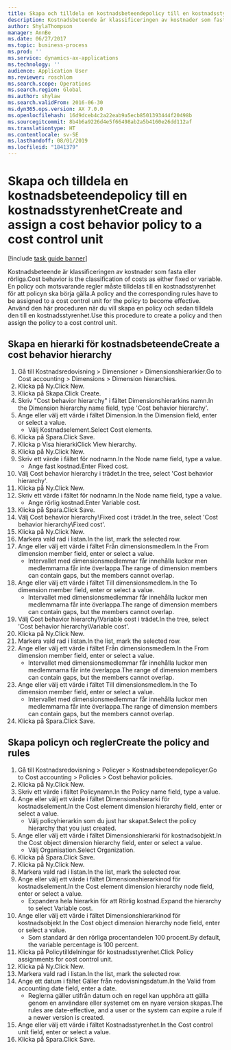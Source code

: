 ```yaml
---
title: Skapa och tilldela en kostnadsbeteendepolicy till en kostnadsstyrenhet
description: Kostnadsbeteende är klassificeringen av kostnader som fasta eller rörliga.
author: ShylaThompson
manager: AnnBe
ms.date: 06/27/2017
ms.topic: business-process
ms.prod: ''
ms.service: dynamics-ax-applications
ms.technology: ''
audience: Application User
ms.reviewer: roschlom
ms.search.scope: Operations
ms.search.region: Global
ms.author: shylaw
ms.search.validFrom: 2016-06-30
ms.dyn365.ops.version: AX 7.0.0
ms.openlocfilehash: 16d9dceb4c2a22eab9a5ecb8501393444f20498b
ms.sourcegitcommit: 8b4b6a9226d4e5f66498ab2a5b4160e26dd112af
ms.translationtype: HT
ms.contentlocale: sv-SE
ms.lasthandoff: 08/01/2019
ms.locfileid: "1841379"
---
```

# <a name="create-and-assign-a-cost-behavior-policy-to-a-cost-control-unit"></a><span data-ttu-id="2095c-103">Skapa och tilldela en kostnadsbeteendepolicy till en kostnadsstyrenhet</span><span class="sxs-lookup"><span data-stu-id="2095c-103">Create and assign a cost behavior policy to a cost control unit</span></span>

[!include [task guide banner](../../includes/task-guide-banner.md)]

<span data-ttu-id="2095c-104">Kostnadsbeteende är klassificeringen av kostnader som fasta eller rörliga.</span><span class="sxs-lookup"><span data-stu-id="2095c-104">Cost behavior is the classification of costs as either fixed or variable.</span></span> <span data-ttu-id="2095c-105">En policy och motsvarande regler måste tilldelas till en kostnadsstyrenhet för att policyn ska börja gälla.</span><span class="sxs-lookup"><span data-stu-id="2095c-105">A policy and the corresponding rules have to be assigned to a cost control unit for the policy to become effective.</span></span> <span data-ttu-id="2095c-106">Använd den här proceduren när du vill skapa en policy och sedan tilldela den till en kostnadsstyrenhet.</span><span class="sxs-lookup"><span data-stu-id="2095c-106">Use this procedure to create a policy and then assign the policy to a cost control unit.</span></span>


## <a name="create-a-cost-behavior-hierarchy"></a><span data-ttu-id="2095c-107">Skapa en hierarki för kostnadsbeteende</span><span class="sxs-lookup"><span data-stu-id="2095c-107">Create a cost behavior hierarchy</span></span>
1. <span data-ttu-id="2095c-108">Gå till Kostnadsredovisning > Dimensioner > Dimensionshierarkier.</span><span class="sxs-lookup"><span data-stu-id="2095c-108">Go to Cost accounting > Dimensions > Dimension hierarchies.</span></span>
2. <span data-ttu-id="2095c-109">Klicka på Ny.</span><span class="sxs-lookup"><span data-stu-id="2095c-109">Click New.</span></span>
3. <span data-ttu-id="2095c-110">Klicka på Skapa.</span><span class="sxs-lookup"><span data-stu-id="2095c-110">Click Create.</span></span>
4. <span data-ttu-id="2095c-111">Skriv "Cost behavior hierarchy" i fältet Dimensionshierarkins namn.</span><span class="sxs-lookup"><span data-stu-id="2095c-111">In the Dimension hierarchy name field, type 'Cost behavior hierarchy'.</span></span>
5. <span data-ttu-id="2095c-112">Ange eller välj ett värde i fältet Dimension.</span><span class="sxs-lookup"><span data-stu-id="2095c-112">In the Dimension field, enter or select a value.</span></span>
    * <span data-ttu-id="2095c-113">Välj Kostnadselement.</span><span class="sxs-lookup"><span data-stu-id="2095c-113">Select Cost elements.</span></span>  
6. <span data-ttu-id="2095c-114">Klicka på Spara.</span><span class="sxs-lookup"><span data-stu-id="2095c-114">Click Save.</span></span>
7. <span data-ttu-id="2095c-115">Klicka p Visa hierarki</span><span class="sxs-lookup"><span data-stu-id="2095c-115">Click View hierarchy.</span></span>
8. <span data-ttu-id="2095c-116">Klicka på Ny.</span><span class="sxs-lookup"><span data-stu-id="2095c-116">Click New.</span></span>
9. <span data-ttu-id="2095c-117">Skriv ett värde i fältet för nodnamn.</span><span class="sxs-lookup"><span data-stu-id="2095c-117">In the Node name field, type a value.</span></span>
    * <span data-ttu-id="2095c-118">Ange fast kostnad.</span><span class="sxs-lookup"><span data-stu-id="2095c-118">Enter Fixed cost.</span></span>  
10. <span data-ttu-id="2095c-119">Välj Cost behavior hierarchy i trädet.</span><span class="sxs-lookup"><span data-stu-id="2095c-119">In the tree, select 'Cost behavior hierarchy'.</span></span>
11. <span data-ttu-id="2095c-120">Klicka på Ny.</span><span class="sxs-lookup"><span data-stu-id="2095c-120">Click New.</span></span>
12. <span data-ttu-id="2095c-121">Skriv ett värde i fältet för nodnamn.</span><span class="sxs-lookup"><span data-stu-id="2095c-121">In the Node name field, type a value.</span></span>
    * <span data-ttu-id="2095c-122">Ange rörlig kostnad.</span><span class="sxs-lookup"><span data-stu-id="2095c-122">Enter Variable cost.</span></span>  
13. <span data-ttu-id="2095c-123">Klicka på Spara.</span><span class="sxs-lookup"><span data-stu-id="2095c-123">Click Save.</span></span>
14. <span data-ttu-id="2095c-124">Välj Cost behavior hierarchy\Fixed cost i trädet.</span><span class="sxs-lookup"><span data-stu-id="2095c-124">In the tree, select 'Cost behavior hierarchy\Fixed cost'.</span></span>
15. <span data-ttu-id="2095c-125">Klicka på Ny.</span><span class="sxs-lookup"><span data-stu-id="2095c-125">Click New.</span></span>
16. <span data-ttu-id="2095c-126">Markera vald rad i listan.</span><span class="sxs-lookup"><span data-stu-id="2095c-126">In the list, mark the selected row.</span></span>
17. <span data-ttu-id="2095c-127">Ange eller välj ett värde i fältet Från dimensionsmedlem.</span><span class="sxs-lookup"><span data-stu-id="2095c-127">In the From dimension member field, enter or select a value.</span></span>
    * <span data-ttu-id="2095c-128">Intervallet med dimensionsmedlemmar får innehålla luckor men medlemmarna får inte överlappa.</span><span class="sxs-lookup"><span data-stu-id="2095c-128">The range of dimension members can contain gaps, but the members cannot overlap.</span></span>  
18. <span data-ttu-id="2095c-129">Ange eller välj ett värde i fältet Till dimensionsmedlem.</span><span class="sxs-lookup"><span data-stu-id="2095c-129">In the To dimension member field, enter or select a value.</span></span>
    * <span data-ttu-id="2095c-130">Intervallet med dimensionsmedlemmar får innehålla luckor men medlemmarna får inte överlappa.</span><span class="sxs-lookup"><span data-stu-id="2095c-130">The range of dimension members can contain gaps, but the members cannot overlap.</span></span>  
19. <span data-ttu-id="2095c-131">Välj Cost behavior hierarchy\Variable cost i trädet.</span><span class="sxs-lookup"><span data-stu-id="2095c-131">In the tree, select 'Cost behavior hierarchy\Variable cost'.</span></span>
20. <span data-ttu-id="2095c-132">Klicka på Ny.</span><span class="sxs-lookup"><span data-stu-id="2095c-132">Click New.</span></span>
21. <span data-ttu-id="2095c-133">Markera vald rad i listan.</span><span class="sxs-lookup"><span data-stu-id="2095c-133">In the list, mark the selected row.</span></span>
22. <span data-ttu-id="2095c-134">Ange eller välj ett värde i fältet Från dimensionsmedlem.</span><span class="sxs-lookup"><span data-stu-id="2095c-134">In the From dimension member field, enter or select a value.</span></span>
    * <span data-ttu-id="2095c-135">Intervallet med dimensionsmedlemmar får innehålla luckor men medlemmarna får inte överlappa.</span><span class="sxs-lookup"><span data-stu-id="2095c-135">The range of dimension members can contain gaps, but the members cannot overlap.</span></span>  
23. <span data-ttu-id="2095c-136">Ange eller välj ett värde i fältet Till dimensionsmedlem.</span><span class="sxs-lookup"><span data-stu-id="2095c-136">In the To dimension member field, enter or select a value.</span></span>
    * <span data-ttu-id="2095c-137">Intervallet med dimensionsmedlemmar får innehålla luckor men medlemmarna får inte överlappa.</span><span class="sxs-lookup"><span data-stu-id="2095c-137">The range of dimension members can contain gaps, but the members cannot overlap.</span></span>  
24. <span data-ttu-id="2095c-138">Klicka på Spara.</span><span class="sxs-lookup"><span data-stu-id="2095c-138">Click Save.</span></span>

## <a name="create-the-policy-and-rules"></a><span data-ttu-id="2095c-139">Skapa policyn och regler</span><span class="sxs-lookup"><span data-stu-id="2095c-139">Create the policy and rules</span></span>
1. <span data-ttu-id="2095c-140">Gå till Kostnadsredovisning > Policyer > Kostnadsbeteendepolicyer.</span><span class="sxs-lookup"><span data-stu-id="2095c-140">Go to Cost accounting > Policies > Cost behavior policies.</span></span>
2. <span data-ttu-id="2095c-141">Klicka på Ny.</span><span class="sxs-lookup"><span data-stu-id="2095c-141">Click New.</span></span>
3. <span data-ttu-id="2095c-142">Skriv ett värde i fältet Policynamn.</span><span class="sxs-lookup"><span data-stu-id="2095c-142">In the Policy name field, type a value.</span></span>
4. <span data-ttu-id="2095c-143">Ange eller välj ett värde i fältet Dimensionshierarki för kostnadselement.</span><span class="sxs-lookup"><span data-stu-id="2095c-143">In the Cost element dimension hierarchy field, enter or select a value.</span></span>
    * <span data-ttu-id="2095c-144">Välj policyhierarkin som du just har skapat.</span><span class="sxs-lookup"><span data-stu-id="2095c-144">Select the policy hierarchy that you just created.</span></span>  
5. <span data-ttu-id="2095c-145">Ange eller välj ett värde i fältet Dimensionshierarki för kostnadsobjekt.</span><span class="sxs-lookup"><span data-stu-id="2095c-145">In the Cost object dimension hierarchy field, enter or select a value.</span></span>
    * <span data-ttu-id="2095c-146">Välj Organisation.</span><span class="sxs-lookup"><span data-stu-id="2095c-146">Select Organization.</span></span>  
6. <span data-ttu-id="2095c-147">Klicka på Spara.</span><span class="sxs-lookup"><span data-stu-id="2095c-147">Click Save.</span></span>
7. <span data-ttu-id="2095c-148">Klicka på Ny.</span><span class="sxs-lookup"><span data-stu-id="2095c-148">Click New.</span></span>
8. <span data-ttu-id="2095c-149">Markera vald rad i listan.</span><span class="sxs-lookup"><span data-stu-id="2095c-149">In the list, mark the selected row.</span></span>
9. <span data-ttu-id="2095c-150">Ange eller välj ett värde i fältet Dimensionshierarkinod för kostnadselement.</span><span class="sxs-lookup"><span data-stu-id="2095c-150">In the Cost element dimension hierarchy node field, enter or select a value.</span></span>
    * <span data-ttu-id="2095c-151">Expandera hela hierarkin för att Rörlig kostnad.</span><span class="sxs-lookup"><span data-stu-id="2095c-151">Expand the hierarchy to select Variable cost.</span></span>  
10. <span data-ttu-id="2095c-152">Ange eller välj ett värde i fältet Dimensionshierarkinod för kostnadsobjekt.</span><span class="sxs-lookup"><span data-stu-id="2095c-152">In the Cost object dimension hierarchy node field, enter or select a value.</span></span>
    * <span data-ttu-id="2095c-153">Som standard är den rörliga procentandelen 100 procent.</span><span class="sxs-lookup"><span data-stu-id="2095c-153">By default, the variable percentage is 100 percent.</span></span>  
11. <span data-ttu-id="2095c-154">Klicka på Policytilldelningar för kostnadsstyrenhet.</span><span class="sxs-lookup"><span data-stu-id="2095c-154">Click Policy assignments for cost control unit.</span></span>
12. <span data-ttu-id="2095c-155">Klicka på Ny.</span><span class="sxs-lookup"><span data-stu-id="2095c-155">Click New.</span></span>
13. <span data-ttu-id="2095c-156">Markera vald rad i listan.</span><span class="sxs-lookup"><span data-stu-id="2095c-156">In the list, mark the selected row.</span></span>
14. <span data-ttu-id="2095c-157">Ange ett datum i fältet Gäller från redovisningsdatum.</span><span class="sxs-lookup"><span data-stu-id="2095c-157">In the Valid from accounting date field, enter a date.</span></span>
    * <span data-ttu-id="2095c-158">Reglerna gäller utifrån datum och en regel kan upphöra att gälla genom en användare eller systemet om en nyare version skapas.</span><span class="sxs-lookup"><span data-stu-id="2095c-158">The rules are date-effective, and a user or the system can expire a rule if a newer version is created.</span></span>  
15. <span data-ttu-id="2095c-159">Ange eller välj ett värde i fältet Kostnadsstyrenhet.</span><span class="sxs-lookup"><span data-stu-id="2095c-159">In the Cost control unit field, enter or select a value.</span></span>
16. <span data-ttu-id="2095c-160">Klicka på Spara.</span><span class="sxs-lookup"><span data-stu-id="2095c-160">Click Save.</span></span>

